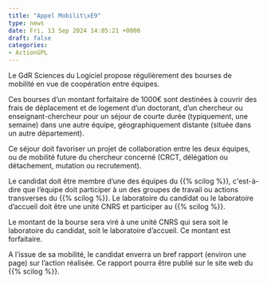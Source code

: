 ```yaml
---
title: "Appel Mobilit\xE9"
type: news
date: Fri, 13 Sep 2024 14:05:21 +0000
draft: false
categories:
- ActionGPL
---
```


Le GdR Sciences du Logiciel propose régulièrement des bourses de mobilité en vue de coopération entre équipes.

Ces bourses d’un montant forfaitaire de 1000€ sont destinées à couvrir des frais de déplacement et de logement d’un doctorant, d’un chercheur ou enseignant-chercheur pour un séjour de courte durée (typiquement, une semaine) dans une autre équipe, géographiquement distante (située dans un autre département).

Ce séjour doit favoriser un projet de collaboration entre les deux équipes, ou de mobilité future du chercheur concerné (CRCT, délégation ou détachement, mutation ou recrutement).

Le candidat doit être membre d’une des équipes du {{% scilog %}}, c'est-à-dire que l’équipe doit participer à un des groupes de travail ou actions transverses du {{% scilog %}}. Le laboratoire du candidat ou le laboratoire d’accueil doit être une unité CNRS et participer au {{% scilog %}}.

Le montant de la bourse sera viré à une unité CNRS qui sera soit le laboratoire du candidat, soit le laboratoire d’accueil. Ce montant est forfaitaire.

A l’issue de sa mobilité, le candidat enverra un bref rapport (environ une page) sur l’action réalisée. Ce rapport pourra être publié sur le site web du {{% scilog %}}.
